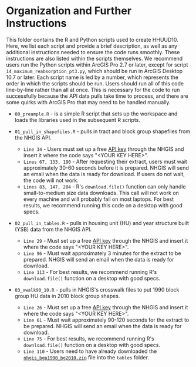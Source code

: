 # Organization and Further Instructions
This folder contains the R and Python scripts used to create HHUUD10. Here, we list each script and provide a brief description, as well as any additional instructions needed to ensure the code runs smoothly. These instructions are also listed within the scripts themselves. We recommend users run the Python scripts within ArcGIS Pro 2.7 or later, except for script `14_maximum_reabsorption_pt3.py`, which should be run in ArcGIS Desktop 10.7 or later. Each script name is led by a number, which represents the order in which the scripts should be run. Users should run all of this code line-by-line rather than all at once. This is necessary for the code to run successfully because the API data pulls take time to process, and there are some quirks with ArcGIS Pro that may need to be handled manually.

- `00_preample.R` - is a simple R script that sets up the workspace and loads the libraries used in the subsequent R scripts.

- `01_pull_in_shapefiles.R` - pulls in tract and block group shapefiles from the NHGIS API.
  - `Line 34` - Users must set up a free [API key](https://account.ipums.org/api_keys) through the NHGIS and insert it where the code says "\<YOUR KEY HERE\>".
  - `Lines 67, 133, 190` - After requesting their extract, users must wait approximately 30-60 seconds before it is prepared. NHGIS will send an email when the data is ready for download. If users do not wait, the code will not work.
  - `Lines 83, 147, 204` - R's `download.file()` function can only handle small-to-medium size data downloads. This call will not work on every machine and will probably fail on most laptops. For best results, we recommend running this code on a desktop with good specs.

- `02_pull_in_tables.R` - pulls in housing unit (HU) and year structure built (YSB) data from the NHGIS API.
  - `Line 29` - Must set up a free [API key](https://account.ipums.org/api_keys) through the NHGIS and insert it where the code says "\<YOUR KEY HERE\>".
  - `Line 96` -  Must wait approximately 3 minutes for the extract to be prepared. NHGIS will send an email when the data is ready for download.
  -  `Line 113` - For best results, we recommend running R's `download.file()` function on a desktop with good specs.

- `03_xwalk90_10.R` - pulls in NHGIS's crosswalk files to put 1990 block group HU data in 2010 block group shapes.
  - `Line 26` - Must set up a free [API key](https://account.ipums.org/api_keys) through the NHGIS and insert it where the code says "\<YOUR KEY HERE\>".
  - `Line 61` - Must wait approximately 90-120 seconds for the extract to be prepared. NHGIS will send an email when the data is ready for download.
  -  `Line 75` - For best results, we recommend running R's `download.file()` function on a desktop with good specs.
  -  `Line 110` - Users need to have already downloaded the [`nhgis_bgp1990_bg2010.zip`](https://data2.nhgis.org/crosswalks/nhgis_bgp1990_bg2010.zip) file into the `tables` folder.
